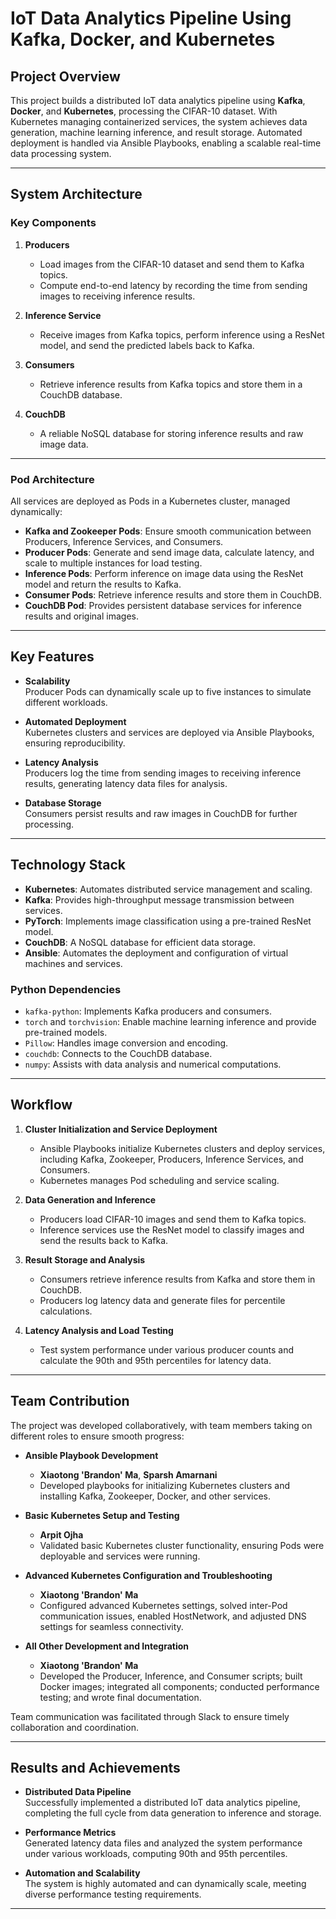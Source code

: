 # IoT Data Analytics Pipeline Using Kafka, Docker, and Kubernetes

## Project Overview

This project builds a distributed IoT data analytics pipeline using **Kafka**, **Docker**, and **Kubernetes**, processing the CIFAR-10 dataset. With Kubernetes managing containerized services, the system achieves data generation, machine learning inference, and result storage. Automated deployment is handled via Ansible Playbooks, enabling a scalable real-time data processing system.

---

## System Architecture

### Key Components

1. **Producers**  
   - Load images from the CIFAR-10 dataset and send them to Kafka topics.  
   - Compute end-to-end latency by recording the time from sending images to receiving inference results.

2. **Inference Service**  
   - Receive images from Kafka topics, perform inference using a ResNet model, and send the predicted labels back to Kafka.

3. **Consumers**  
   - Retrieve inference results from Kafka topics and store them in a CouchDB database.

4. **CouchDB**  
   - A reliable NoSQL database for storing inference results and raw image data.

---

### Pod Architecture

All services are deployed as Pods in a Kubernetes cluster, managed dynamically:

- **Kafka and Zookeeper Pods**: Ensure smooth communication between Producers, Inference Services, and Consumers.  
- **Producer Pods**: Generate and send image data, calculate latency, and scale to multiple instances for load testing.  
- **Inference Pods**: Perform inference on image data using the ResNet model and return the results to Kafka.  
- **Consumer Pods**: Retrieve inference results and store them in CouchDB.  
- **CouchDB Pod**: Provides persistent database services for inference results and original images.

---

## Key Features

- **Scalability**  
  Producer Pods can dynamically scale up to five instances to simulate different workloads.

- **Automated Deployment**  
  Kubernetes clusters and services are deployed via Ansible Playbooks, ensuring reproducibility.

- **Latency Analysis**  
  Producers log the time from sending images to receiving inference results, generating latency data files for analysis.

- **Database Storage**  
  Consumers persist results and raw images in CouchDB for further processing.

---

## Technology Stack

- **Kubernetes**: Automates distributed service management and scaling.
- **Kafka**: Provides high-throughput message transmission between services.
- **PyTorch**: Implements image classification using a pre-trained ResNet model.
- **CouchDB**: A NoSQL database for efficient data storage.
- **Ansible**: Automates the deployment and configuration of virtual machines and services.

### Python Dependencies
- `kafka-python`: Implements Kafka producers and consumers.
- `torch` and `torchvision`: Enable machine learning inference and provide pre-trained models.
- `Pillow`: Handles image conversion and encoding.
- `couchdb`: Connects to the CouchDB database.
- `numpy`: Assists with data analysis and numerical computations.

---

## Workflow

1. **Cluster Initialization and Service Deployment**
   - Ansible Playbooks initialize Kubernetes clusters and deploy services, including Kafka, Zookeeper, Producers, Inference Services, and Consumers.
   - Kubernetes manages Pod scheduling and service scaling.

2. **Data Generation and Inference**
   - Producers load CIFAR-10 images and send them to Kafka topics.
   - Inference services use the ResNet model to classify images and send the results back to Kafka.

3. **Result Storage and Analysis**
   - Consumers retrieve inference results from Kafka and store them in CouchDB.
   - Producers log latency data and generate files for percentile calculations.

4. **Latency Analysis and Load Testing**
   - Test system performance under various producer counts and calculate the 90th and 95th percentiles for latency data.

---

## Team Contribution

The project was developed collaboratively, with team members taking on different roles to ensure smooth progress:

- **Ansible Playbook Development**  
  - **Xiaotong 'Brandon' Ma**, **Sparsh Amarnani**  
  - Developed playbooks for initializing Kubernetes clusters and installing Kafka, Zookeeper, Docker, and other services.

- **Basic Kubernetes Setup and Testing**  
  - **Arpit Ojha**  
  - Validated basic Kubernetes cluster functionality, ensuring Pods were deployable and services were running.

- **Advanced Kubernetes Configuration and Troubleshooting**  
  - **Xiaotong 'Brandon' Ma**  
  - Configured advanced Kubernetes settings, solved inter-Pod communication issues, enabled HostNetwork, and adjusted DNS settings for seamless connectivity.

- **All Other Development and Integration**  
  - **Xiaotong 'Brandon' Ma**  
  - Developed the Producer, Inference, and Consumer scripts; built Docker images; integrated all components; conducted performance testing; and wrote final documentation.

Team communication was facilitated through Slack to ensure timely collaboration and coordination.

---

## Results and Achievements

- **Distributed Data Pipeline**  
  Successfully implemented a distributed IoT data analytics pipeline, completing the full cycle from data generation to inference and storage.

- **Performance Metrics**  
  Generated latency data files and analyzed the system performance under various workloads, computing 90th and 95th percentiles.

- **Automation and Scalability**  
  The system is highly automated and can dynamically scale, meeting diverse performance testing requirements.

---
